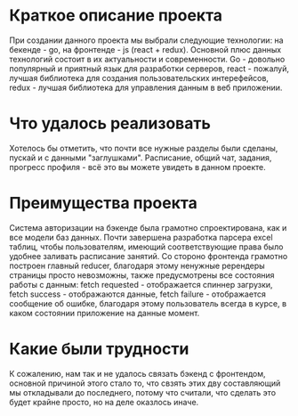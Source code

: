 # Краткое описание проекта

При создании данного проекта мы выбрали следующие технологии: на бекенде - go, на фронтенде - js (react + redux). Основной плюс данных технологий состоит в их актуальности 
и современности. Go - довольно популярный и приятный язык для разработки серверов, react - пожалуй, лучшая библиотека для создания пользовательских интерефейсов, 
redux - лучшая библиотека для управления данным в веб приложении.

# Что удалось реализовать

Хотелось бы отметить, что почти все нужные разделы были сделаны, пускай и с данными "заглушками". Расписание, общий чат, задания, прогресс профиля - всё это вы можете увидеть
в данном проекте.

# Преимущества проекта

Система авторизации на бэкенде была грамотно спроектирована, как и все модели баз данных. Почти завершена разработка парсера excel таблиц, чтобы пользователям, имеющий 
соответствующие права было удобнее заливать расписание занятий. Со стороно фронтенда грамотно построен главный reducer, благодаря этому ненужные ререндеры страницы просто невозможны, также предусмотрены все состояния работы с данным: fetch requested - отображается спиннер загрузки, fetch success - отображаются данные, fetch failure - отображается
сообщение об ошибке, благодаря этому пользователь всегда в курсе, в каком состоянии приложение на данные момент.

# Какие были трудности

К сожалению, нам так и не удалось связать бэкенд с фронтендом, основной причиной этого стало то, что свзять этих дву составляющий мы откладывали до последнего, потому что считали,
что сделать это будет крайне просто, но на деле оказлось иначе.
